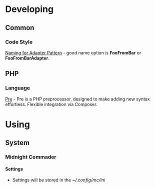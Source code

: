 # Developing
## Common
### Code Style

[Naming for Adapter Pattern](https://softwareengineering.stackexchange.com/questions/361777/how-to-name-different-components-in-adapter-pattern) - good name option is **FooFromBar** or **FooFromBarAdapter**.  

## PHP
### Language

[Pre](https://preprocess.io/) - Pre is a PHP preprocessor, designed to make adding new syntax effortless. Flexible integration via Composer.

# Using
## System
### Midnight Commader
#### Settings
- Settings will be stored in the *~/.config/mc/ini*
